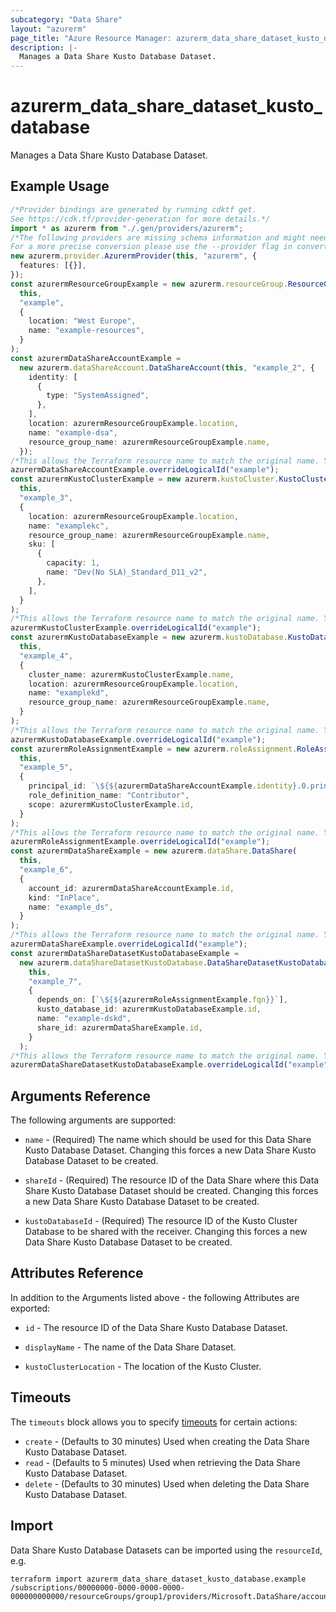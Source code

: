 ```yaml
---
subcategory: "Data Share"
layout: "azurerm"
page_title: "Azure Resource Manager: azurerm_data_share_dataset_kusto_database"
description: |-
  Manages a Data Share Kusto Database Dataset.
---
```


# azurerm\_data\_share\_dataset\_kusto\_database

Manages a Data Share Kusto Database Dataset.

## Example Usage

```typescript
/*Provider bindings are generated by running cdktf get.
See https://cdk.tf/provider-generation for more details.*/
import * as azurerm from "./.gen/providers/azurerm";
/*The following providers are missing schema information and might need manual adjustments to synthesize correctly: azurerm.
For a more precise conversion please use the --provider flag in convert.*/
new azurerm.provider.AzurermProvider(this, "azurerm", {
  features: [{}],
});
const azurermResourceGroupExample = new azurerm.resourceGroup.ResourceGroup(
  this,
  "example",
  {
    location: "West Europe",
    name: "example-resources",
  }
);
const azurermDataShareAccountExample =
  new azurerm.dataShareAccount.DataShareAccount(this, "example_2", {
    identity: [
      {
        type: "SystemAssigned",
      },
    ],
    location: azurermResourceGroupExample.location,
    name: "example-dsa",
    resource_group_name: azurermResourceGroupExample.name,
  });
/*This allows the Terraform resource name to match the original name. You can remove the call if you don't need them to match.*/
azurermDataShareAccountExample.overrideLogicalId("example");
const azurermKustoClusterExample = new azurerm.kustoCluster.KustoCluster(
  this,
  "example_3",
  {
    location: azurermResourceGroupExample.location,
    name: "examplekc",
    resource_group_name: azurermResourceGroupExample.name,
    sku: [
      {
        capacity: 1,
        name: "Dev(No SLA)_Standard_D11_v2",
      },
    ],
  }
);
/*This allows the Terraform resource name to match the original name. You can remove the call if you don't need them to match.*/
azurermKustoClusterExample.overrideLogicalId("example");
const azurermKustoDatabaseExample = new azurerm.kustoDatabase.KustoDatabase(
  this,
  "example_4",
  {
    cluster_name: azurermKustoClusterExample.name,
    location: azurermResourceGroupExample.location,
    name: "examplekd",
    resource_group_name: azurermResourceGroupExample.name,
  }
);
/*This allows the Terraform resource name to match the original name. You can remove the call if you don't need them to match.*/
azurermKustoDatabaseExample.overrideLogicalId("example");
const azurermRoleAssignmentExample = new azurerm.roleAssignment.RoleAssignment(
  this,
  "example_5",
  {
    principal_id: `\${${azurermDataShareAccountExample.identity}.0.principal_id}`,
    role_definition_name: "Contributor",
    scope: azurermKustoClusterExample.id,
  }
);
/*This allows the Terraform resource name to match the original name. You can remove the call if you don't need them to match.*/
azurermRoleAssignmentExample.overrideLogicalId("example");
const azurermDataShareExample = new azurerm.dataShare.DataShare(
  this,
  "example_6",
  {
    account_id: azurermDataShareAccountExample.id,
    kind: "InPlace",
    name: "example_ds",
  }
);
/*This allows the Terraform resource name to match the original name. You can remove the call if you don't need them to match.*/
azurermDataShareExample.overrideLogicalId("example");
const azurermDataShareDatasetKustoDatabaseExample =
  new azurerm.dataShareDatasetKustoDatabase.DataShareDatasetKustoDatabase(
    this,
    "example_7",
    {
      depends_on: [`\${${azurermRoleAssignmentExample.fqn}}`],
      kusto_database_id: azurermKustoDatabaseExample.id,
      name: "example-dskd",
      share_id: azurermDataShareExample.id,
    }
  );
/*This allows the Terraform resource name to match the original name. You can remove the call if you don't need them to match.*/
azurermDataShareDatasetKustoDatabaseExample.overrideLogicalId("example");

```

## Arguments Reference

The following arguments are supported:

*   `name` - (Required) The name which should be used for this Data Share Kusto Database Dataset. Changing this forces a new Data Share Kusto Database Dataset to be created.

*   `shareId` - (Required) The resource ID of the Data Share where this Data Share Kusto Database Dataset should be created. Changing this forces a new Data Share Kusto Database Dataset to be created.

*   `kustoDatabaseId` - (Required) The resource ID of the Kusto Cluster Database to be shared with the receiver. Changing this forces a new Data Share Kusto Database Dataset to be created.

## Attributes Reference

In addition to the Arguments listed above - the following Attributes are exported:

*   `id` - The resource ID of the Data Share Kusto Database Dataset.

*   `displayName` - The name of the Data Share Dataset.

*   `kustoClusterLocation` - The location of the Kusto Cluster.

## Timeouts

The `timeouts` block allows you to specify [timeouts](https://www.terraform.io/language/resources/syntax#operation-timeouts) for certain actions:

* `create` - (Defaults to 30 minutes) Used when creating the Data Share Kusto Database Dataset.
* `read` - (Defaults to 5 minutes) Used when retrieving the Data Share Kusto Database Dataset.
* `delete` - (Defaults to 30 minutes) Used when deleting the Data Share Kusto Database Dataset.

## Import

Data Share Kusto Database Datasets can be imported using the `resourceId`, e.g.

```shell
terraform import azurerm_data_share_dataset_kusto_database.example /subscriptions/00000000-0000-0000-0000-000000000000/resourceGroups/group1/providers/Microsoft.DataShare/accounts/account1/shares/share1/dataSets/dataSet1
```
